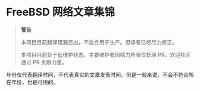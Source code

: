 # FreeBSD 网络文章集锦

>**警告**
>
>本项目目前翻译错漏百出，不适合用于生产。但译者已经尽力修正。
>
>本项目目前处于低维护状态，主要维护者因精力所限仅处理 PR。欢迎社区通过 PR 贡献力量。

年份仅代表翻译时间，不代表真实的文章发表时间。但是一般来说，不会不符合所在年份，也是可用的。
